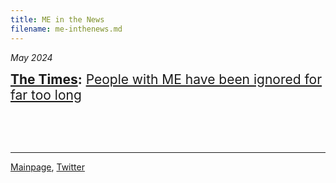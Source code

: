 ```yaml
---
title: ME in the News
filename: me-inthenews.md
---
```

*May 2024*

<span style="font-size:1.5em;"> **[The Times](https://www.thetimes.co.uk/article/people-with-me-have-been-ignored-for-far-too-long-gv2nhq28m):** [People with ME have been ignored for far too long](https://archive.is/SkZ36) </span>


<br/><br/><br/>

---

[Mainpage](https://me-cfs.github.io), [Twitter](https://twitter.com/yann_mecfs)
